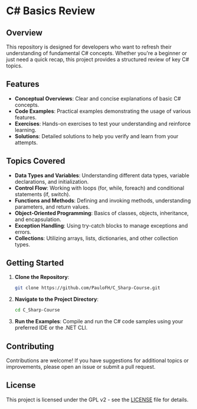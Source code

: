 # C# Basics Review

## Overview

This repository is designed for developers who want to refresh their understanding of fundamental C# concepts. Whether you're a beginner or just need a quick recap, this project provides a structured review of key C# topics.

## Features

- **Conceptual Overviews**: Clear and concise explanations of basic C# concepts.
- **Code Examples**: Practical examples demonstrating the usage of various features.
- **Exercises**: Hands-on exercises to test your understanding and reinforce learning.
- **Solutions**: Detailed solutions to help you verify and learn from your attempts.

## Topics Covered

- **Data Types and Variables**: Understanding different data types, variable declarations, and initialization.
- **Control Flow**: Working with loops (for, while, foreach) and conditional statements (if, switch).
- **Functions and Methods**: Defining and invoking methods, understanding parameters, and return values.
- **Object-Oriented Programming**: Basics of classes, objects, inheritance, and encapsulation.
- **Exception Handling**: Using try-catch blocks to manage exceptions and errors.
- **Collections**: Utilizing arrays, lists, dictionaries, and other collection types.

## Getting Started

1. **Clone the Repository**: 
   ```bash
   git clone https://github.com/PauloFH/C_Sharp-Course.git
   ```

2. **Navigate to the Project Directory**:
   ```bash
   cd C_Sharp-Course

   ```

3. **Run the Examples**: Compile and run the C# code samples using your preferred IDE or the .NET CLI.

## Contributing

Contributions are welcome! If you have suggestions for additional topics or improvements, please open an issue or submit a pull request.

## License

This project is licensed under the GPL v2 - see the [LICENSE](LICENSE) file for details.
